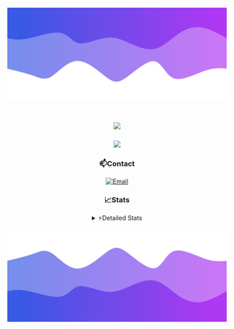 ![Header](./header.png)
<div align="center">

<h1 align="center">
  <a href="https://git.io/typing-svg">
    <img src="https://readme-typing-svg.herokuapp.com/?lines=Hello,+There!+👋;This+is+chicho.;CEO+on+Hely+Development....;&center=true&size=25">
  </a>
</h1>
  
<p align="center">
  <img src="https://lanyard.cnrad.dev/api/852683595378196480" />
</p>

### 📫Contact
  [![Email](https://img.shields.io/badge/Email-gastondalla@gmail.com-04619f?style=for-the-badge&logo=gmail&logoColor=white)](mailto:gastondalla@gmail.com)
</br>  
### 📈Stats
<details>
    <summary> ⚡Detailed Stats</summary>
    <br/>

<!--START_SECTION:waka-->
![Code Time](http://img.shields.io/badge/Code%20Time-237%20hrs%2036%20mins-blue)

![Profile Views](http://img.shields.io/badge/Profile%20Views-2-blue)

**🐱 My GitHub Data** 

> 📦 42.4 kB Used in GitHub's Storage 
 > 
> 🏆 20 Contributions in the Year 2023
 > 
> 🚫 Not Opted to Hire
 > 
> 📜 7 Public Repositories 
 > 
> 🔑 9 Private Repositories 
 > 
**I'm a Night 🦉** 

```text
🌞 Morning                13 commits          ██░░░░░░░░░░░░░░░░░░░░░░░   06.31 % 
🌆 Daytime                26 commits          ███░░░░░░░░░░░░░░░░░░░░░░   12.62 % 
🌃 Evening                105 commits         █████████████░░░░░░░░░░░░   50.97 % 
🌙 Night                  62 commits          ████████░░░░░░░░░░░░░░░░░   30.10 % 
```
📅 **I'm Most Productive on Wednesday** 

```text
Monday                   13 commits          ██░░░░░░░░░░░░░░░░░░░░░░░   06.31 % 
Tuesday                  40 commits          █████░░░░░░░░░░░░░░░░░░░░   19.42 % 
Wednesday                42 commits          █████░░░░░░░░░░░░░░░░░░░░   20.39 % 
Thursday                 24 commits          ███░░░░░░░░░░░░░░░░░░░░░░   11.65 % 
Friday                   29 commits          ████░░░░░░░░░░░░░░░░░░░░░   14.08 % 
Saturday                 23 commits          ███░░░░░░░░░░░░░░░░░░░░░░   11.17 % 
Sunday                   35 commits          ████░░░░░░░░░░░░░░░░░░░░░   16.99 % 
```


📊 **This Week I Spent My Time On** 

```text
🕑︎ Time Zone: America/Argentina/Buenos_Aires

💬 Programming Languages: 
HTML                     1 hr 59 mins        ████████████░░░░░░░░░░░░░   48.43 % 
Python                   55 mins             ██████░░░░░░░░░░░░░░░░░░░   22.51 % 
SCSS                     38 mins             ████░░░░░░░░░░░░░░░░░░░░░   15.75 % 
CSS                      27 mins             ███░░░░░░░░░░░░░░░░░░░░░░   11.29 % 
JavaScript               3 mins              ░░░░░░░░░░░░░░░░░░░░░░░░░   01.29 % 

🔥 Editors: 
VS Code                  4 hrs 4 mins        █████████████████████████   99.49 % 
Visual Studio            1 min               ░░░░░░░░░░░░░░░░░░░░░░░░░   00.51 % 

🐱‍💻 Projects: 
pagina-1                 1 hr 19 mins        ████████░░░░░░░░░░░░░░░░░   32.45 % 
belware                  1 hr 10 mins        ███████░░░░░░░░░░░░░░░░░░   28.55 % 
Unknown Project          55 mins             ██████░░░░░░░░░░░░░░░░░░░   22.59 % 
web                      26 mins             ███░░░░░░░░░░░░░░░░░░░░░░   10.71 % 
preentrega1js-barrera-mai11 mins             █░░░░░░░░░░░░░░░░░░░░░░░░   04.57 % 

💻 Operating System: 
Windows                  4 hrs 5 mins        █████████████████████████   100.00 % 
```

**I Mostly Code in JavaScript** 

```text
JavaScript               8 repos             █████████░░░░░░░░░░░░░░░░   36.36 % 
CSS                      3 repos             ███░░░░░░░░░░░░░░░░░░░░░░   13.64 % 
HTML                     2 repos             ██░░░░░░░░░░░░░░░░░░░░░░░   09.09 % 
C#                       2 repos             ██░░░░░░░░░░░░░░░░░░░░░░░   09.09 % 
Batchfile                1 repo              █░░░░░░░░░░░░░░░░░░░░░░░░   04.55 % 
```




 Last Updated on 27/07/2023 09:11:56 UTC
<!--END_SECTION:waka-->
</details>

![Footer](./footer.png)
